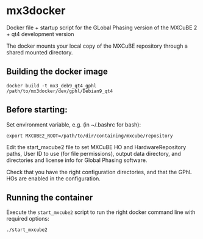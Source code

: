 # mx3docker
Docker file + startup script for the GLobal Phasing version
of the MXCuBE 2 + qt4 development version

The docker mounts your local copy of the MXCuBE repository through a shared mounted directory.

## Building the docker image

    docker build -t mx3_deb9_qt4_gphl /path/to/mx3docker/dev/gphl/Debian9_qt4

## Before starting:

Set environment variable, e.g. (in ~/.bashrc for bash):

    export MXCUBE2_ROOT=/path/to/dir/containing/mxcube/repository

Edit the start_mxcube2 file to set MXCuBE HO and HardwareRepository paths,
User ID to use (for file permissions), output data directory,
and directories and license info for Global Phasing software.

Check that you have the right configuration directories, and that the GPhL
HOs are enabled in the configuration.

## Running the container
Execute the `start_mxcube2` script to run the right docker command line with required options:

    ./start_mxcube2


